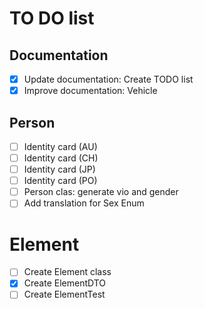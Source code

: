 # TO DO list

## Documentation
- [X] Update documentation: Create TODO list
- [X] Improve documentation: Vehicle

## Person
- [ ] Identity card (AU)
- [ ] Identity card (CH)
- [ ] Identity card (JP)
- [ ] Identity card (PO)
- [ ] Person clas: generate vio and gender
- [ ] Add translation for Sex Enum

# Element
 - [ ] Create Element class
 - [X] Create ElementDTO
 - [ ] Create ElementTest
